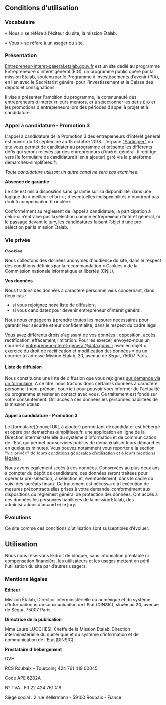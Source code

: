 ## Conditions d’utilisation

### Vocabulaire

« Nous » se réfère à l'éditeur du site, la mission Etalab.

« Vous » se réfère à un usager du site.

### Présentation

[Entrepreneur-interet-general.etalab.gouv.fr](https://entrepreneur-interet-general.etalab.gouv.fr)
est un site dédié au programme Entrepreneur·e
d’intérêt général (EIG), un programme public opéré par la mission
Etalab, soutenu par le Programme d’investissements d’avenir (PIA), en lien avec le Secrétariat général pour l'investissement et la Caisse des dépôts et consignations.

Il vise à présenter l'ambition du programme, la communauté des entrepreneurs d'intérêt et leurs mentors, et à sélectionner les défis EIG et les promotions d'entrepreneurs lors des périodes d'appel à projet et à candidature. 

### Appel à candidature - Promotion 3 

L'appel à candidature de la Promotion 3 des entrepreneurs d'intérêt général est ouvert du 13 septembre au 15 octobre 2018. L'espace ["Participer"](/candidature-eig.html) du site vous permet de candidater au programme et présente les différents défis qui seront relevés par des entrepreneurs d'intérêt général. Il redirige vers [le formulaire de candidature](lien à ajouter) géré via la plateforme demarches-simplifiees.fr. 

_Toute candidature utilisant un autre canal ne sera pas examinée._

**Absence de garantie**

Le site est mis à disposition sans garantie sur sa disponibilité, dans
une logique du « meilleur effort » ; d'éventuelles indisponibilités
n'ouvriront pas droit à compensation financière.

Conformément au règlement de l’appel à candidature, la participation
à celui-ci n’entraîne pas la sélection comme entrepreneur d’intérêt
général, ni le passage devant le jury, les candidatures faisant
l’objet d’une pré-sélection par la mission Etalab.

### Vie privée

**Cookies**

Nous collectons des données anonymes d'audience du site, dans le
respect des conditions définies par la recommandation « Cookies » de
la Commission nationale informatique et libertés \(CNIL).

**Vos données**

Nous traitons des données à caractère personnel vous concernant, 
dans deux cas :
- si vous rejoignez notre liste de diffusion ;
- si vous candidatez pour devenir entrepreneur d'intérêt général.

Nous nous engageons à prendre toutes les mesures nécessaires pour 
garantir leur sécurité et leur confidentialité, dans le respect du 
cadre légal.

Vous avez différents droits s'agissant de vos données : opposition, 
accès, rectification, effacement, limitation. Pour les exercer, 
envoyez-nous un courriel à [entrepreneur-interet-general@data.gouv.fr](mailto:entrepreneur-interet-general@data.gouv.fr)
avec en objet « exercice du droit de rectification et modification 
des données » ou un courrier à l’adresse Mission Etalab, 
20, avenue de Ségur, 75007 Paris.

#### Liste de diffusion

Nous constituons une liste de diffusion que vous rejoignez [sur demande via un formulaire](https://lists.eig-apps.org/subscription/SJvAOQcmm). 
A ce titre, nous traitons donc certaines données à caractère personnel 
(nom, prénom, courriel) pour pouvoir vous informer de l'actualité du 
programme et rester en contact avec vous. Ce traitement est fondé sur 
votre consentement. Ont accès à ces données les personnes habilitées de 
la mission Etalab.

#### Appel à candidature - Promotion 3

Le [formulaire](nouvel URL à ajouter) permettant de candidater est hébergé 
et opéré par demarches-simplifiees.fr, une application en ligne
de la Direction interministérielle du système d'information et 
de communication de l'Etat qui permet aux services publics de dématérialiser 
leurs démarches en quelques minutes. Vous pouvez notamment vous 
reporter à la section "vie privée" de leurs [conditions générales d’utilisation](https://doc.demarches-simplifiees.fr/cgu#d-vie-privee)
et à leurs [mentions légales](https://doc.demarches-simplifiees.fr/cgu#4-mentions-legales).

Nous avons également accès à ces données. Conservées au plus deux ans
à compter du dépôt de candidature, ces données seront traitées pour
opérer la pré-sélection, la sélection et, éventuellement, dans le
cadre du suivi des lauréats finaux. Ce traitement est nécessaire à 
l’exécution de mesures précontractuelles prises à votre demande, 
conformément aux dispositions du réglement général de protection des données. 
Ont accès à ces données les personnes habilitées de la mission 
Etalab, des administrations d'accueil et le jury. 

### Évolutions

Ce site comme ces conditions d’utilisation sont susceptibles
d’évoluer.

## Utilisation

Nous nous réservons le droit de bloquer, sans information préalable ni
compensation financière, les utilisateurs et les usages mettant en
péril l'utilisation du site par d'autres usagers.

### Mentions légales

**Editeur**

Mission Étalab, Direction interministérielle du numérique et du
système d'information et de communication de l'Etat (DINSIC), située au
20, avenue de Ségur, 75007 Paris.

**Directrice de la
publication**

Mme Laure LUCCHESI, Cheffe de la Mission Etalab, Direction
interministérielle du numérique et du système d'information et de
communication de l'Etat (DINSIC).

**Prestataire d'hébergement**

OVH

RCS Roubaix – Tourcoing 424 761 419 00045

Code APE 6202A

N° TVA : FR 22 424 761 419

Siège social : 2 rue Kellermann - 59100 Roubaix - France.
